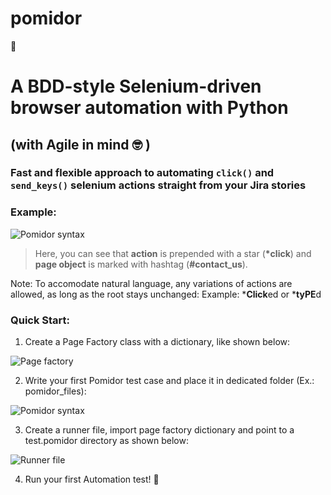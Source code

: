 # pomidor

:tomato:
# **A BDD-style Selenium-driven browser automation with Python** 
## (with Agile in mind :nerd_face: )
### Fast and flexible approach to automating `click()` and `send_keys()` selenium actions straight from your Jira stories 

### Example:
![Pomidor syntax](images/pomidor_1.png)

>Here, you can see that __action__ is prepended with a star (__*click__) and __page object__ is marked with hashtag (**#contact_us**).

Note: To accomodate natural language, any variations of actions are allowed,
as long as the root stays unchanged: 
Example: ***Click**ed or ***tyPE**d


### Quick Start:
1. Create a Page Factory class with a dictionary, like shown below:

![Page factory](images/page_obj_dict.png)


2. Write your first Pomidor test case and place it in dedicated folder (Ex.: pomidor_files):

![Pomidor syntax](images/pomidor_file.png)


3. Create a runner file, import page factory dictionary and point to a test.pomidor directory as shown below:

![Runner file](images/runner_file_layout.png)


4. Run your first Automation test! :rocket:

